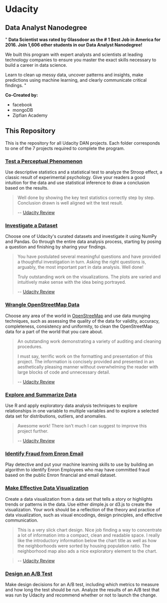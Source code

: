 # Udacity
## Data Analyst Nanodegree
" **Data Scientist was rated by Glassdoor as the # 1 Best Job in America for 2016.
Join 1,606 other students in our Data Analyst Nanodegree!**

We built this program with expert analysts and scientists at leading technology companies
to ensure you master the exact skills necessary to build a career in data science.

Learn to clean up messy data, uncover patterns and insights, make predictions using machine learning,
and clearly communicate critical findings. "

**Co-Created by:**
- facebook
- mongoDB
- Zipfian Academy


## This Repository
This is the repository for all Udacity DAN projects. Each folder corresponds
to one of the 7 projects required to complete the program.

### [Test a Perceptual Phenomenon](https://github.com/jasonicarter/udacity/tree/master/P1_StroopEffect)

Use descriptive statistics and a statistical test to analyze the Stroop effect,
a classic result of experimental psychology. Give your readers a good intuition for the data
and use statistical inference to draw a conclusion based on the results.

> Well done by showing the key test statistics correctly step by step. Conclusion drawn is well aligned wit the test result.
>
> -- [Udacity Review](https://github.com/jasonicarter/udacity/blob/master/P1_StroopEffect/UdacityReview.pdf)

### [Investigate a Dataset](https://github.com/jasonicarter/udacity/tree/master/P2_Titanic_Data_Analysis)

Choose one of Udacity's curated datasets and investigate it using NumPy and Pandas.
Go through the entire data analysis process, starting by posing a question and finishing by sharing your findings.

> You have postulated several meaningful questions and have provided a thoughtful investigation in turn. Asking the right questions is, arguably, the most important part in data analysis. Well done!
>
> Truly outstanding work on the visualizations. The plots are varied and intuitively make sense with the idea being portrayed.
>
> -- [Udacity Review](https://github.com/jasonicarter/udacity/blob/master/P2_Titanic_Data_Analysis/UdacityReview.pdf)

### [Wrangle OpenStreetMap Data](https://github.com/jasonicarter/udacity/tree/master/P3_OpenStreeMap_Data_MongoDB)

Choose any area of the world in [OpenStreeMap](https://www.openstreetmap.org) and use data munging techniques,
such as assessing the quality of the data for validity, accuracy, completeness, consistency and uniformity,
to clean the OpenStreetMap data for a part of the world that you care about.

> An outstanding work demonstrating a variety of auditing and cleaning procedures.
>
> I must say, terrific work on the formatting and presentation of this project. The information is concisely provided and presented in an aesthetically pleasing manner without overwhelming the reader with large blocks of code and unnecessary detail.
>
> -- [Udacity Review](https://github.com/jasonicarter/udacity/blob/master/P3_OpenStreeMap_Data_MongoDB/UdacityReviews.pdf)

### [Explore and Summarize Data](https://github.com/jasonicarter/udacity/tree/master/P4_Prosper_Loan_Data_EDA_R)

Use R and apply exploratory data analysis techniques to explore relationships in one variable to multiple variables
and to explore a selected data set for distributions, outliers, and anomalies.

> Awesome work! There isn't much I can suggest to improve this project further.
>
> -- [Udacity Review](https://github.com/jasonicarter/udacity/blob/master/P4_Prosper_Loan_Data_EDA_R/UdacityReview.pdf)

### [Identify Fraud from Enron Email](https://github.com/jasonicarter/udacity/tree/master/P5_Enron_Email_Data_Machine_Learning/final_project)

Play detective and put your machine learning skills to use by building an algorithm to identify Enron Employees
who may have committed fraud based on the public Enron financial and email dataset.

### [Make Effective Data Visualization](https://github.com/jasonicarter/udacity/tree/master/P6_Data_Visualization_D3)

Create a data visualization from a data set that tells a story or highlights trends or patterns in the data.
Use either dimple.js or d3.js to create the visualization. Your work should be a reflection of the theory
and practice of data visualization, such as visual encodings, design principles, and effective communication.

> This is a very slick chart design. Nice job finding a way to concentrate a lot of information into a compact, clean and readable space. I really like the introductory information below the chart title as well as how the neighborhoods were sorted by housing population ratio. The neighborhood map also ads a nice exploratory element to the chart.

> -- [Udacity Review](https://github.com/jasonicarter/udacity/blob/master/P6_Data_Visualization_D3/UdacityReviews.pdf)

### [Design an A/B Test](https://github.com/jasonicarter/udacity/blob/master/P7_AB_Testing)

Make design decisions for an A/B test, including which metrics to measure and how long the test should be run.
Analyze the results of an A/B test that was run by Udacity and recommend whether or not to launch the change.
